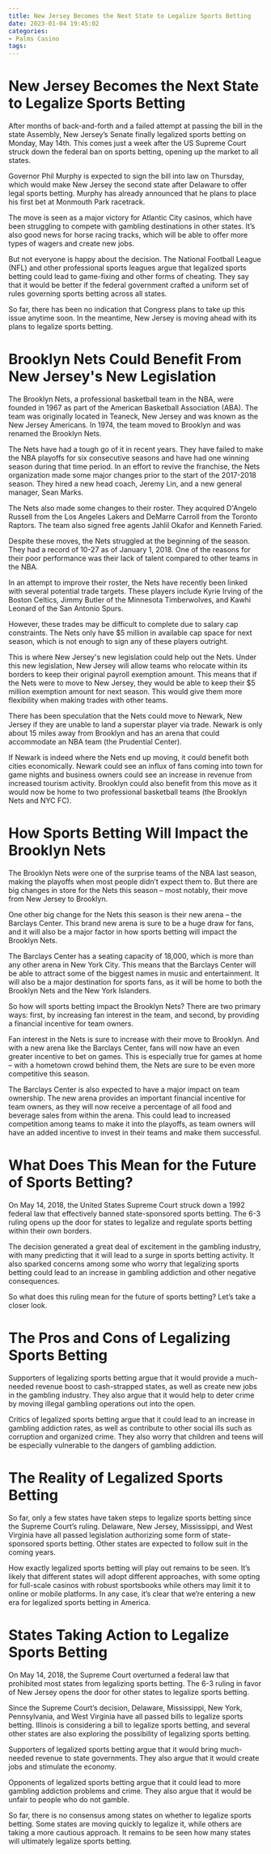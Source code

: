 ```yaml
---
title: New Jersey Becomes the Next State to Legalize Sports Betting
date: 2023-01-04 19:45:02
categories:
- Palms Casino
tags:
---
```



#  New Jersey Becomes the Next State to Legalize Sports Betting

After months of back-and-forth and a failed attempt at passing the bill in the state Assembly, New Jersey’s Senate finally legalized sports betting on Monday, May 14th. This comes just a week after the US Supreme Court struck down the federal ban on sports betting, opening up the market to all states.

Governor Phil Murphy is expected to sign the bill into law on Thursday, which would make New Jersey the second state after Delaware to offer legal sports betting. Murphy has already announced that he plans to place his first bet at Monmouth Park racetrack.

The move is seen as a major victory for Atlantic City casinos, which have been struggling to compete with gambling destinations in other states. It’s also good news for horse racing tracks, which will be able to offer more types of wagers and create new jobs.

But not everyone is happy about the decision. The National Football League (NFL) and other professional sports leagues argue that legalized sports betting could lead to game-fixing and other forms of cheating. They say that it would be better if the federal government crafted a uniform set of rules governing sports betting across all states.

So far, there has been no indication that Congress plans to take up this issue anytime soon. In the meantime, New Jersey is moving ahead with its plans to legalize sports betting.

#  Brooklyn Nets Could Benefit From New Jersey's New Legislation

The Brooklyn Nets, a professional basketball team in the NBA, were founded in 1967 as part of the American Basketball Association (ABA). The team was originally located in Teaneck, New Jersey and was known as the New Jersey Americans. In 1974, the team moved to Brooklyn and was renamed the Brooklyn Nets.

The Nets have had a tough go of it in recent years. They have failed to make the NBA playoffs for six consecutive seasons and have had one winning season during that time period. In an effort to revive the franchise, the Nets organization made some major changes prior to the start of the 2017-2018 season. They hired a new head coach, Jeremy Lin, and a new general manager, Sean Marks.

The Nets also made some changes to their roster. They acquired D'Angelo Russell from the Los Angeles Lakers and DeMarre Carroll from the Toronto Raptors. The team also signed free agents Jahlil Okafor and Kenneth Faried.

Despite these moves, the Nets struggled at the beginning of the season. They had a record of 10-27 as of January 1, 2018. One of the reasons for their poor performance was their lack of talent compared to other teams in the NBA.

In an attempt to improve their roster, the Nets have recently been linked with several potential trade targets. These players include Kyrie Irving of the Boston Celtics, Jimmy Butler of the Minnesota Timberwolves, and Kawhi Leonard of the San Antonio Spurs.

However, these trades may be difficult to complete due to salary cap constraints. The Nets only have $5 million in available cap space for next season, which is not enough to sign any of these players outright.

This is where New Jersey's new legislation could help out the Nets. Under this new legislation, New Jersey will allow teams who relocate within its borders to keep their original payroll exemption amount. This means that if the Nets were to move to New Jersey, they would be able to keep their $5 million exemption amount for next season. This would give them more flexibility when making trades with other teams.

There has been speculation that the Nets could move to Newark, New Jersey if they are unable to land a superstar player via trade. Newark is only about 15 miles away from Brooklyn and has an arena that could accommodate an NBA team (the Prudential Center).

If Newark is indeed where the Nets end up moving, it could benefit both cities economically. Newark could see an influx of fans coming into town for game nights and business owners could see an increase in revenue from increased tourism activity. Brooklyn could also benefit from this move as it would now be home to two professional basketball teams (the Brooklyn Nets and NYC FC).

#  How Sports Betting Will Impact the Brooklyn Nets

The Brooklyn Nets were one of the surprise teams of the NBA last season, making the playoffs when most people didn’t expect them to. But there are big changes in store for the Nets this season – most notably, their move from New Jersey to Brooklyn.

One other big change for the Nets this season is their new arena – the Barclays Center. This brand new arena is sure to be a huge draw for fans, and it will also be a major factor in how sports betting will impact the Brooklyn Nets.

The Barclays Center has a seating capacity of 18,000, which is more than any other arena in New York City. This means that the Barclays Center will be able to attract some of the biggest names in music and entertainment. It will also be a major destination for sports fans, as it will be home to both the Brooklyn Nets and the New York Islanders.

So how will sports betting impact the Brooklyn Nets? There are two primary ways: first, by increasing fan interest in the team, and second, by providing a financial incentive for team owners.

Fan interest in the Nets is sure to increase with their move to Brooklyn. And with a new arena like the Barclays Center, fans will now have an even greater incentive to bet on games. This is especially true for games at home – with a hometown crowd behind them, the Nets are sure to be even more competitive this season.

The Barclays Center is also expected to have a major impact on team ownership. The new arena provides an important financial incentive for team owners, as they will now receive a percentage of all food and beverage sales from within the arena. This could lead to increased competition among teams to make it into the playoffs, as team owners will have an added incentive to invest in their teams and make them successful.

#  What Does This Mean for the Future of Sports Betting?

On May 14, 2018, the United States Supreme Court struck down a 1992 federal law that effectively banned state-sponsored sports betting. The 6-3 ruling opens up the door for states to legalize and regulate sports betting within their own borders.

The decision generated a great deal of excitement in the gambling industry, with many predicting that it will lead to a surge in sports betting activity. It also sparked concerns among some who worry that legalizing sports betting could lead to an increase in gambling addiction and other negative consequences.

So what does this ruling mean for the future of sports betting? Let’s take a closer look.

# The Pros and Cons of Legalizing Sports Betting

Supporters of legalizing sports betting argue that it would provide a much-needed revenue boost to cash-strapped states, as well as create new jobs in the gambling industry. They also argue that it would help to deter crime by moving illegal gambling operations out into the open.

Critics of legalized sports betting argue that it could lead to an increase in gambling addiction rates, as well as contribute to other social ills such as corruption and organized crime. They also worry that children and teens will be especially vulnerable to the dangers of gambling addiction.

# The Reality of Legalized Sports Betting

So far, only a few states have taken steps to legalize sports betting since the Supreme Court’s ruling. Delaware, New Jersey, Mississippi, and West Virginia have all passed legislation authorizing some form of state-sponsored sports betting. Other states are expected to follow suit in the coming years.

How exactly legalized sports betting will play out remains to be seen. It’s likely that different states will adopt different approaches, with some opting for full-scale casinos with robust sportsbooks while others may limit it to online or mobile platforms. In any case, it’s clear that we’re entering a new era for legalized sports betting in America.

#  States Taking Action to Legalize Sports Betting

On May 14, 2018, the Supreme Court overturned a federal law that prohibited most states from legalizing sports betting. The 6-3 ruling in favor of New Jersey opens the door for other states to legalize sports betting.

Since the Supreme Court’s decision, Delaware, Mississippi, New York, Pennsylvania, and West Virginia have all passed bills to legalize sports betting. Illinois is considering a bill to legalize sports betting, and several other states are also exploring the possibility of legalizing sports betting.

Supporters of legalized sports betting argue that it would bring much-needed revenue to state governments. They also argue that it would create jobs and stimulate the economy.

Opponents of legalized sports betting argue that it could lead to more gambling addiction problems and crime. They also argue that it would be unfair to people who do not gamble.

So far, there is no consensus among states on whether to legalize sports betting. Some states are moving quickly to legalize it, while others are taking a more cautious approach. It remains to be seen how many states will ultimately legalize sports betting.